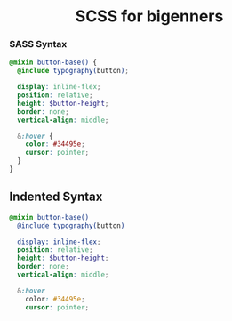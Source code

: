 <p align="center">
  <h1 align="center">SCSS for bigenners</h1>
  <h3>SASS Syntax</h3>

```scss
@mixin button-base() {
  @include typography(button);

  display: inline-flex;
  position: relative;
  height: $button-height;
  border: none;
  vertical-align: middle;

  &:hover {
    color: #34495e;
    cursor: pointer;
  }
}
```

## Indented Syntax

```scss
@mixin button-base()
  @include typography(button)

  display: inline-flex;
  position: relative;
  height: $button-height;
  border: none;
  vertical-align: middle;

  &:hover
    color: #34495e;
    cursor: pointer;
```
